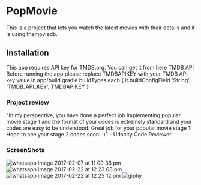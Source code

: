 # PopMovie 
This is a project that lets you watch the latest movies with their details and it is using themoviedb.
## Installation 
This app requires API key for TMDB.org.
You can get it from here TMDB API Before running the app please replace TMDBAPIKEY with your TMDB API key value in app/build.gradle buildTypes.each {
it.buildConfigField 'String', 'TMDB_API_KEY', TMDBAPIKEY
}
### Project review 
"In my perspective, you have done a perfect job implementing popular movie stage 1 and the format of your codes is extremely standard and your codes are easy to be understood. Great job for your popular movie stage 1! Hope to see your stage 2 codes soon! :)" - Udacity Code Reviewer.
### ScreenShots
![whatsapp image 2017-02-07 at 11 09 36 pm](https://cloud.githubusercontent.com/assets/15670843/22704407/a0c0b3f0-ed8d-11e6-8f52-6c8597a07a0a.jpeg)![whatsapp image 2017-02-22 at 12 23 08 pm](https://cloud.githubusercontent.com/assets/15670843/23200455/70064d10-f8fa-11e6-8817-4a30536a713b.jpeg)
![whatsapp image 2017-02-22 at 12 25 12 pm](https://cloud.githubusercontent.com/assets/15670843/23200470/7abb486e-f8fa-11e6-9bec-edce8e9343c1.jpeg)
![giphy](https://cloud.githubusercontent.com/assets/15670843/23130318/065a4c9e-f7ac-11e6-9b37-537bc9ce9efa.gif)
